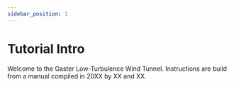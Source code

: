 ```yaml
---
sidebar_position: 1
---
```


# Tutorial Intro
Welcome to the Gaster Low-Turbulence Wind Tunnel. Instructions are build from a manual compiled in 20XX by XX and XX.